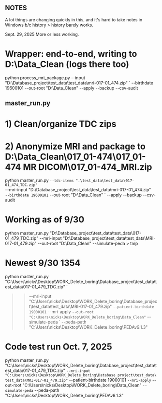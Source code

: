 ## NOTES
A lot things are changing quickly in this, and it's hard to take notes in Windows b/c history > history barely works.

Sept. 29, 2025
More or less working.

# Wrapper: end-to-end, writing to D:\Data_Clean (logs there too)
python process_mri_package.py --input "D:\Database_project\test_data\test_data\mri-017-01_474.zip" `
  --birthdate 19600101 --out-root "D:\Data_Clean" --apply --backup --csv-audit


## master_run.py
# 1) Clean/organize TDC zips
# 2) Anonymize MRI and package to D:\Data_Clean\017_01-474\017_01-474 MR DICOM\017_01-474_MRI.zip
python master_run.py `
   --tdc-items ".\test_data\test_data\017-01_474_TDC.zip" `        
   --mri-input "D:\Database_project\test_data\test_data\mri-017-01_474.zip" `  
   --birthdate 19600101 `
   --out-root "D:\Data_Clean" `
   --apply --backup --csv-audit


# Working as of 9/30
python master_run.py "D:\Database_project\test_data\test_data\017-01_479_TDC.zip" --mri-input "D:\Database_project\test_data\test_data\MRI-017-01_479.zip" --out-root "D:\Data_Clean" --simulate-peda > tmp


# Newest 9/30 1354
python master_run.py "C:\Users\nicks\Desktop\WORK_Delete_boring\Database_project\test_data\test_data\017-01_479_TDC.zip" `
>>  --mri-input "C:\Users\nicks\Desktop\WORK_Delete_boring\Database_project\test_data\test_data\MRI-017-01_479.zip" `
>>  --patient-birthdate 19000101 `
>>  --mri-apply `
>>  --out-root "C:\Users\nicks\Desktop\WORK_Delete_boring\Data_Clean" `
>>  --simulate-peda `
>>   --peda-path "C:\Users\nicks\Desktop\WORK_Delete_boring\PEDAv9.1.3"

# Code test run Oct. 7, 2025
python master_run.py "C:\Users\nicks\Desktop\WORK_Delete_boring\Database_project\test_data\test_data\017-01_479_TDC.zip" `
  --mri-input "C:\Users\nicks\Desktop\WORK_Delete_boring\Database_project\test_data\test_data\MRI-017-01_479.zip" `
  --patient-birthdate 19000101 `
  --mri-apply `
  --out-root "C:\Users\nicks\Desktop\WORK_Delete_boring\Data_Clean" `
  --simulate-peda `
  --peda-path "C:\Users\nicks\Desktop\WORK_Delete_boring\PEDAv9.1.3"
